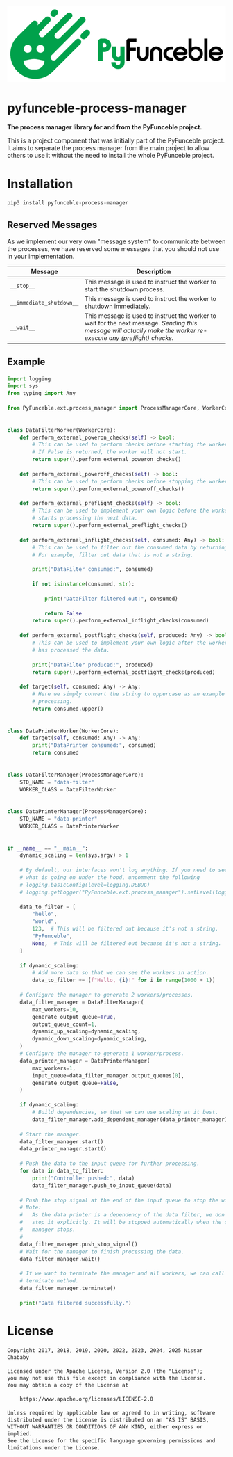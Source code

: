 ![image](https://raw.githubusercontent.com/PyFunceble/logo/dev/Green/HD/RM.png)

# pyfunceble-process-manager

**The process manager library for and from the PyFunceble project.**

This is a project component that was initially part of the PyFunceble project.
It aims to separate the process manager from the main project to allow others
to use it without the need to install the whole PyFunceble project.

# Installation

```sh
pip3 install pyfunceble-process-manager
```

## Reserved Messages

As we implement our very own "message system" to communicate between the
processes, we have reserved some messages that you should not use in your
implementation.

| Message                  | Description                                                                                                                                                       |
| ------------------------ | ----------------------------------------------------------------------------------------------------------------------------------------------------------------- |
| `__stop__`               | This message is used to instruct the worker to start the shutdown process.                                                                                        |
| `__immediate_shutdown__` | This message is used to instruct the worker to shutdown immediately.                                                                                              |
| `__wait__`               | This message is used to instruct the worker to wait for the next message. _Sending this message will actually make the worker re-execute any (preflight) checks._ |


## Example

```python
import logging
import sys
from typing import Any

from PyFunceble.ext.process_manager import ProcessManagerCore, WorkerCore


class DataFilterWorker(WorkerCore):
    def perform_external_poweron_checks(self) -> bool:
        # This can be used to perform checks before starting the worker.
        # If False is returned, the worker will not start.
        return super().perform_external_poweron_checks()

    def perform_external_poweroff_checks(self) -> bool:
        # This can be used to perform checks before stopping the worker.
        return super().perform_external_poweroff_checks()

    def perform_external_preflight_checks(self) -> bool:
        # This can be used to implement your own logic before the worker
        # starts processing the next data.
        return super().perform_external_preflight_checks()

    def perform_external_inflight_checks(self, consumed: Any) -> bool:
        # This can be used to filter out the consumed data by returning False.
        # For example, filter out data that is not a string.

        print("DataFilter consumed:", consumed)

        if not isinstance(consumed, str):

            print("DataFilter filtered out:", consumed)

            return False
        return super().perform_external_inflight_checks(consumed)

    def perform_external_postflight_checks(self, produced: Any) -> bool:
        # This can be used to implement your own logic after the worker
        # has processed the data.

        print("DataFilter produced:", produced)
        return super().perform_external_postflight_checks(produced)

    def target(self, consumed: Any) -> Any:
        # Here we simply convert the string to uppercase as an example of data
        # processing.
        return consumed.upper()


class DataPrinterWorker(WorkerCore):
    def target(self, consumed: Any) -> Any:
        print("DataPrinter consumed:", consumed)
        return consumed


class DataFilterManager(ProcessManagerCore):
    STD_NAME = "data-filter"
    WORKER_CLASS = DataFilterWorker


class DataPrinterManager(ProcessManagerCore):
    STD_NAME = "data-printer"
    WORKER_CLASS = DataPrinterWorker


if __name__ == "__main__":
    dynamic_scaling = len(sys.argv) > 1

    # By default, our interfaces won't log anything. If you need to see or analyze
    # what is going on under the hood, uncomment the following
    # logging.basicConfig(level=logging.DEBUG)
    # logging.getLogger("PyFunceble.ext.process_manager").setLevel(logging.DEBUG)

    data_to_filter = [
        "hello",
        "world",
        123,  # This will be filtered out because it's not a string.
        "PyFunceble",
        None,  # This will be filtered out because it's not a string.
    ]

    if dynamic_scaling:
        # Add more data so that we can see the workers in action.
        data_to_filter += [f"Hello, {i}!" for i in range(1000 + 1)]

    # Configure the manager to generate 2 workers/processes.
    data_filter_manager = DataFilterManager(
        max_workers=10,
        generate_output_queue=True,
        output_queue_count=1,
        dynamic_up_scaling=dynamic_scaling,
        dynamic_down_scaling=dynamic_scaling,
    )
    # Configure the manager to generate 1 worker/process.
    data_printer_manager = DataPrinterManager(
        max_workers=1,
        input_queue=data_filter_manager.output_queues[0],
        generate_output_queue=False,
    )

    if dynamic_scaling:
        # Build dependencies, so that we can use scaling at it best.
        data_filter_manager.add_dependent_manager(data_printer_manager)

    # Start the manager.
    data_filter_manager.start()
    data_printer_manager.start()

    # Push the data to the input queue for further processing.
    for data in data_to_filter:
        print("Controller pushed:", data)
        data_filter_manager.push_to_input_queue(data)

    # Push the stop signal at the end of the input queue to stop the workers.
    # Note:
    #   As the data printer is a dependency of the data filter, we don't need to
    #   stop it explicitly. It will be stopped automatically when the data filter
    #   manager stops.
    #
    data_filter_manager.push_stop_signal()
    # Wait for the manager to finish processing the data.
    data_filter_manager.wait()

    # If we want to terminate the manager and all workers, we can call the
    # terminate method.
    data_filter_manager.terminate()

    print("Data filtered successfully.")

```

# License

    Copyright 2017, 2018, 2019, 2020, 2022, 2023, 2024, 2025 Nissar Chababy

    Licensed under the Apache License, Version 2.0 (the "License");
    you may not use this file except in compliance with the License.
    You may obtain a copy of the License at

        https://www.apache.org/licenses/LICENSE-2.0

    Unless required by applicable law or agreed to in writing, software
    distributed under the License is distributed on an "AS IS" BASIS,
    WITHOUT WARRANTIES OR CONDITIONS OF ANY KIND, either express or implied.
    See the License for the specific language governing permissions and
    limitations under the License.